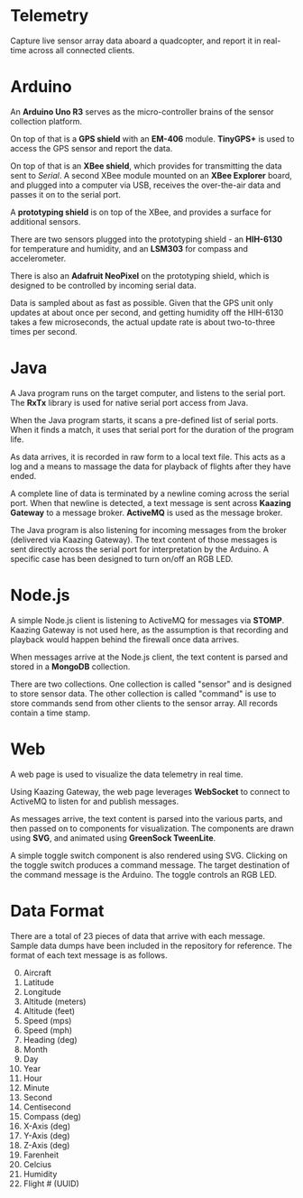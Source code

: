 Telemetry
=======

Capture live sensor array data aboard a quadcopter, and report it in real-time across all connected clients.

Arduino
=======

An **Arduino Uno R3** serves as the micro-controller brains of the sensor collection platform.  

On top of that is a **GPS shield** with an **EM-406** module.  **TinyGPS+** is used to access the GPS sensor and report the data.  

On top of that is an **XBee shield**, which provides for transmitting the data sent to *Serial*.  A second XBee module mounted on an **XBee Explorer** board, and plugged into a computer via USB, receives the over-the-air data and passes it on to the serial port.  

A **prototyping shield** is on top of the XBee, and provides a surface for additional sensors.  

There are two sensors plugged into the prototyping shield - an **HIH-6130** for temperature and humidity, and an **LSM303** for compass and accelerometer.

There is also an **Adafruit NeoPixel** on the prototyping shield, which is designed to be controlled by incoming serial data.

Data is sampled about as fast as possible.  Given that the GPS unit only updates at about once per second, and getting humidity off the HIH-6130 takes a few microseconds, the actual update rate is about two-to-three times per second.

Java
=======

A Java program runs on the target computer, and listens to the serial port.  The **RxTx** library is used for native serial port access from Java.

When the Java program starts, it scans a pre-defined list of serial ports.  When it finds a match, it uses that serial port for the duration of the program life.

As data arrives, it is recorded in raw form to a local text file.  This acts as a log and a means to massage the data for playback of flights after they have ended.

A complete line of data is terminated by a newline coming across the serial port.  When that newline is detected, a text message is sent across **Kaazing Gateway**  to a message broker.  **ActiveMQ** is used as the message broker.

The Java program is also listening for incoming messages from the broker (delivered via Kaazing Gateway).  The text content of those messages is sent directly across the serial port for interpretation by the Arduino.  A specific case has been designed to turn on/off an RGB LED.

Node.js
=======

A simple Node.js client is listening to ActiveMQ for messages via **STOMP**.  Kaazing Gateway is not used here, as the assumption is that recording and playback would happen behind the firewall once data arrives.

When messages arrive at the Node.js client, the text content is parsed and stored in a **MongoDB** collection.

There are two collections.  One collection is called "sensor" and is designed to store sensor data.  The other collection is called "command" is use to store commands send from other clients to the sensor array.  All records contain a time stamp.

Web
=======

A web page is used to visualize the data telemetry in real time.  

Using Kaazing Gateway, the web page leverages **WebSocket** to connect to ActiveMQ to listen for and publish messages.  

As messages arrive, the text content is parsed into the various parts, and then passed on to components for visualization.  The components are drawn using **SVG**, and animated using **GreenSock TweenLite**.

A simple toggle switch component is also rendered using SVG.  Clicking on the toggle switch produces a command message.  The target destination of the command message is the Arduino.  The toggle controls an RGB LED.

Data Format
=======

There are a total of 23 pieces of data that arrive with each message.  Sample data dumps have been included in the repository for reference.  The format of each text message is as follows.

0. Aircraft
1. Latitude
2. Longitude
3. Altitude (meters)
4. Altitude (feet)
5. Speed (mps)
6. Speed (mph)
7. Heading (deg)
8. Month
9. Day
10. Year
11. Hour
12. Minute
13. Second
14. Centisecond
15. Compass (deg)
16. X-Axis (deg)
17. Y-Axis (deg)
18. Z-Axis (deg)
19. Farenheit
20. Celcius
21. Humidity
22. Flight # (UUID)
